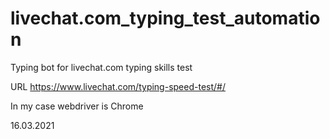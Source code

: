 # livechat.com_typing_test_automation
Typing bot for livechat.com typing skills test

URL https://www.livechat.com/typing-speed-test/#/

In my case webdriver is Chrome

16.03.2021
